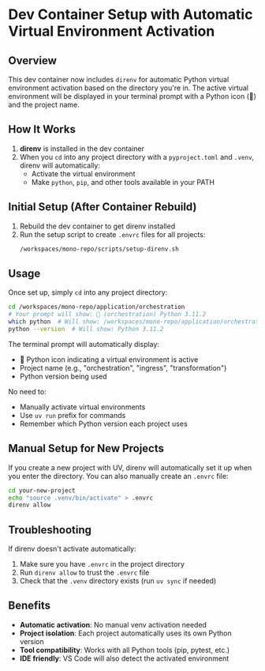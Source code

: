 # Dev Container Setup with Automatic Virtual Environment Activation

## Overview
This dev container now includes `direnv` for automatic Python virtual environment activation based on the directory you're in. The active virtual environment will be displayed in your terminal prompt with a Python icon (🐍) and the project name.

## How It Works

1. **direnv** is installed in the dev container
2. When you `cd` into any project directory with a `pyproject.toml` and `.venv`, direnv will automatically:
   - Activate the virtual environment
   - Make `python`, `pip`, and other tools available in your PATH

## Initial Setup (After Container Rebuild)

1. Rebuild the dev container to get direnv installed
2. Run the setup script to create `.envrc` files for all projects:
   ```bash
   /workspaces/mono-repo/scripts/setup-direnv.sh
   ```

## Usage

Once set up, simply `cd` into any project directory:

```bash
cd /workspaces/mono-repo/application/orchestration
# Your prompt will show: 🐍 (orchestration) Python 3.11.2
which python  # Will show: /workspaces/mono-repo/application/orchestration/.venv/bin/python
python --version  # Will show: Python 3.11.2
```

The terminal prompt will automatically display:
- 🐍 Python icon indicating a virtual environment is active
- Project name (e.g., "orchestration", "ingress", "transformation")
- Python version being used

No need to:
- Manually activate virtual environments
- Use `uv run` prefix for commands
- Remember which Python version each project uses

## Manual Setup for New Projects

If you create a new project with UV, direnv will automatically set it up when you enter the directory. You can also manually create an `.envrc` file:

```bash
cd your-new-project
echo "source .venv/bin/activate" > .envrc
direnv allow
```

## Troubleshooting

If direnv doesn't activate automatically:

1. Make sure you have `.envrc` in the project directory
2. Run `direnv allow` to trust the `.envrc` file
3. Check that the `.venv` directory exists (run `uv sync` if needed)

## Benefits

- **Automatic activation**: No manual venv activation needed
- **Project isolation**: Each project automatically uses its own Python version
- **Tool compatibility**: Works with all Python tools (pip, pytest, etc.)
- **IDE friendly**: VS Code will also detect the activated environment
